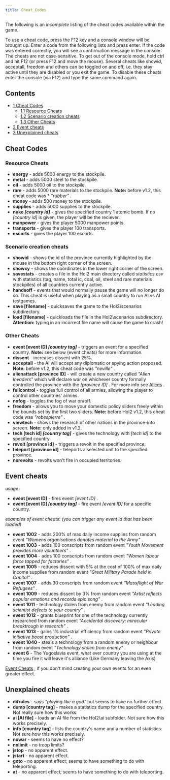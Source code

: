 ```yaml
---
title: Cheat_Codes
---
```



The following is an *incomplete* listing of the cheat codes available
within the game.

To use a cheat code, press the F12 key and a console window will be
brought up. Enter a code from the following lists and press enter. If
the code was entered correctly, you will see a confirmation message in
the console. The cheats are not case-sensitive. To get out of the
console mode, hold ctrl and hit F12 (or press F12 and move the mouse).
Several cheats like showid, acceptall, freedom and others can be toggled
on and off, i.e. they stay active until they are disabled or you exit
the game. To disable these cheats enter the console (via F12) and type
the same command again.

## Contents

-   [ 1 Cheat Codes ](#Cheat_Codes)
    -   [ 1.1 Resource Cheats ](#Resource_Cheats)
    -   [ 1.2 Scenario creation cheats ](#Scenario_creation_cheats)
    -   [ 1.3 Other Cheats ](#Other_Cheats)
-   [ 2 Event cheats ](#Event_cheats)
-   [ 3 Unexplained cheats ](#Unexplained_cheats)

##  Cheat Codes 

###  Resource Cheats 

-   **energy** - adds 5000 energy to the stockpile.
-   **metal** - adds 5000 steel to the stockpile.
-   **oil** - adds 5000 oil to the stockpile.
-   **rare** - adds 5000 rare materials to the stockpile. **Note:**
    before v1.2, this cheat code was \* *"rubber"* .
-   **money** - adds 500 money to the stockpile.
-   **supplies** - adds 5000 supplies to the stockpile.
-   **nuke *\[country id\]*** - gives the specified country 1 atomic
    bomb. If no *\[country id\]* is given, the player will be the
    reciever.
-   **manpower** - gives the player 5000 manpower points.
-   **transports** - gives the player 100 transports.
-   **escorts** - gives the player 100 escorts.

###  Scenario creation cheats 

-   **showid** - shows the id of the province currently highlighted by
    the mouse in the bottom right corner of the screen.
-   **showxy** - shows the coordinates in the lower right corner of the
    screen.
-   **savestats** - creates a file in the HoI2 main directory called
    *statistics.csv* with statistics (tag, name, total ic, coal, oil,
    steel and rare materials stockpiles) of all countries currently
    active.
-   **handsoff** - events that would normally pause the game will no
    longer do so. This cheat is useful when playing as a small country
    to run AI vs AI testgames.
-   **save \[filename\]** - quicksaves the game to the HoI2\scenarios
    subdirectory.
-   **load \[filename\]** - quickloads the file in the HoI2\scenarios
    subdirectory. **Attention:** typing in an incorrect file name will
    cause the game to crash!

###  Other Cheats 

-   **event \[event ID\] *\[country tag\]*** - triggers an event for a
    specified country. **Note:** see below (event cheats) for more
    information.
-   **dissent** - increases dissent with 25%.
-   **acceptall** - the AI will accept any diplomatic or spying action
    proposed. **Note:** before v1.2, this cheat code was *"neville"* .
-   **alienattack \[province ID\]** - will create a new country called
    *"Alien Invaders"* which will declare war on whichever country
    formally controlled the province with the *\[province ID\]* . For
    more info see [Aliens](/wiki/Aliens "Aliens") .
-   **fullcontrol** - toggles full control of all armies, allowing the
    player to control other countries' armies.
-   **nofog** - toggles the fog of war on/off.
-   **freedom** - allows you to move your domestic policy sliders freely
    within the bounds set by the first two sliders. **Note:** before
    HoI2 v1.2, this cheat code was *"robespierre"* .
-   **viewtech** - shows the research of other nations in the
    province-info screen. **Note:** only added in v1.2.
-   **tech \[tech id\] *\[country tag\]*** - gives the technology with
    *\[tech id\]* to the specified country.
-   **revolt \[province id\]** - triggers a revolt in the specified
    province.
-   **teleport \[province id\]** - teleports a selected unit to the
    specified province.
-   **norevolts** - revolts won't fire in occupied territories.

##  Event cheats 

*usage:*  

-   **event \[event ID\]** - fires event *\[event ID\]* .
-   **event \[event ID\] *\[country tag\]*** - fire event *\[event ID\]*
    for a specific country.

*examples of event cheats: (you can trigger any event id that has been
loaded)*

-   **event 1002** - adds 200% of max daily income supplies from random
    event *"Womens organisations donates material to the Army"* .
-   **event 1003** - adds 100 conscripts from random event *"Youth
    Movement provides more volunteers"* .
-   **event 1004** - adds 100 conscripts from random event *"Women
    labour force tapped for factories"* .
-   **event 1005** - reduces dissent with 5% at the cost of 100% of max
    daily income supplies from random event *"Great Military Parade held
    in Capital"* .
-   **event 1007** - adds 30 conscripts from random event *"Massflight
    of War Refugees"* .
-   **event 1009** - reduces dissent by 3% from random event *"Artist
    reflects popular emotions and records epic song"* .
-   **event 1011** - technology stolen from enemy from random event
    *"Leading scientist defects to your country"* .
-   **event 1012** - grants blueprint for one of the technology
    currently researched from random event *"Accidental discovery:
    miracular breaktrough in research"* .
-   **event 1013** - gains 1% industrial efficiency from random event
    *"Private initiative boost production"* .
-   **event 1040** - steals a technology from a random enemy or
    neighbour from random event *"Technology stolen from enemy"* .
-   **event 6** - The Yugoslavia event, what ever country you are using
    at the time you fire it will leave it's alliance (Like Germany
    leaving the Axis)

[Event Cheats](/wiki/Event_Cheats "Event Cheats") , if you don't mind
creating your own events for an even greater effect.

##  Unexplained cheats 

-   **difrules** - says *"playing like a god"* but seems to have no
    further effect.
-   **dump \[country tag\]** - makes a statistics dump for the specified
    country. Not really sure how this works.
-   **ai \[AI file\]** - loads an AI file from the HoI2\ai subfolder.
    Not sure how this works precisely.
-   **info \[country tag\]** - lists the country's name and a number of
    statistics. Not sure how this works precisely.
-   **nowar** - seems to have no effect?
-   **nolimit** - no troop limits?
-   **jstop** - no apparent effect.
-   **jstart** - no apparent effect.
-   **goto** - no apparent effect; seems to have something to do with
    teleporting.
-   **at** - no apparent effect; seems to have something to do with
    teleporting.
